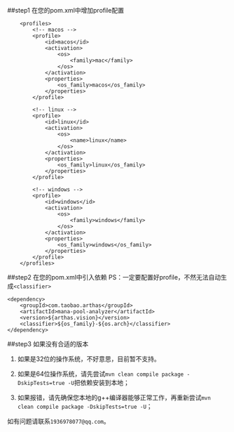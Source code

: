 ##step1 在您的pom.xml中增加profile配置
```
    <profiles>
        <!-- macos -->
        <profile>
            <id>macos</id>
            <activation>
                <os>
                    <family>mac</family>
                </os>
            </activation>
            <properties>
                <os_family>macos</os_family>
            </properties>
        </profile>

        <!-- linux -->
        <profile>
            <id>linux</id>
            <activation>
                <os>
                    <name>linux</name>
                </os>
            </activation>
            <properties>
                <os_family>linux</os_family>
            </properties>
        </profile>
        
        <!-- windows -->
        <profile>
            <id>windows</id>
            <activation>
                <os>
                    <family>windows</family>
                </os>
            </activation>
            <properties>
                <os_family>windows</os_family>
            </properties>
        </profile>
    </profiles>
```
##step2 在您的pom.xml中引入依赖
PS：一定要配置好profile，不然无法自动生成`<classifier>`
```
<dependency>
    <groupId>com.taobao.arthas</groupId>
    <artifactId>mana-pool-analyzer</artifactId>
    <version>${arthas.vision}</version>
    <classifier>${os_family}-${os.arch}</classifier>
</dependency>
```

##step3 如果没有合适的版本
1. 如果是32位的操作系统，不好意思，目前暂不支持。

2. 如果是64位操作系统，请先尝试`mvn clean compile package -DskipTests=true -U`把依赖安装到本地；

3. 如果报错，请先确保您本地的g++编译器能够正常工作，再重新尝试`mvn clean compile package -DskipTests=true -U`；

如有问题请联系`1936978077@qq.com`。

